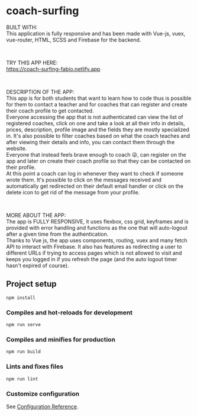 # coach-surfing

BUILT WITH: <br>
This application is fully responsive and has been made with Vue-js, vuex, vue-router, HTML, SCSS and Firebase for the backend.

<br>

TRY THIS APP HERE: <br>
https://coach-surfing-fabio.netlify.app

<br>

DESCRIPTION OF THE APP: <br>
This app is for both students that want to learn how to code thus is possible for them to contact a teacher and for coaches that can register and create their coach profile to get contacted. <br>
Everyone accessing the app that is not authenticated can view the list of registered coaches, click on one and take a look at all their info in details, prices, description, profile image and the fields they are mostly specialized in.
It's also possible to filter coaches based on what the coach teaches and after viewing their details and info, you can contact them through the website. <br>
Everyone that instead feels brave enough to coach 😜, can register on the app and later on create their coach profile so that they can be contacted on their profile. <br>
At this point a coach can log in whenever they want to check if someone wrote them. It's possible to click on the messages received and automatically get redirected on their default email handler or click on the delete icon to get rid of the message from your profile.

<br>

MORE ABOUT THE APP:<br>
The app is FULLY RESPONSIVE, it uses flexbox, css grid, keyframes and is provided with error handling and functions as the one that will auto-logout after a given time from the authentication.<br>
Thanks to Vue js, the app uses components, routing, vuex and many fetch API to interact with Firebase. It also has features as redirecting a user to different URLs if trying to access pages which is not allowed to visit and keeps you logged in if you refresh the page (and the auto logout timer hasn't expired of course).

## Project setup

```
npm install
```

### Compiles and hot-reloads for development

```
npm run serve
```

### Compiles and minifies for production

```
npm run build
```

### Lints and fixes files

```
npm run lint
```

### Customize configuration

See [Configuration Reference](https://cli.vuejs.org/config/).
